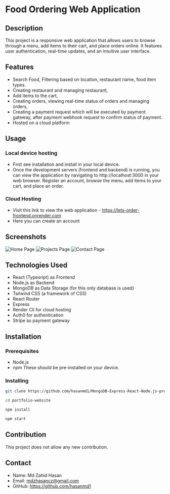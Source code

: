 # Food Ordering Web Application

## Description
This project is a responsive web application that allows users to browse through a menu, add items to their cart, and place orders online. It features user authentication, real-time updates, and an intuitive user interface.

## Features
- Search Food, Filtering based on location, restaurant name, food item types.
- Creating restaurant and managing restaurant,
- Add items to the cart,
- Creating orders, viewing real-time status of orders and managing orders,
- Creating a payment request which will be executed by payment gateway, after payment webhook request to confirm status of payment.
- Hosted on a cloud platform

## Usage

### Local device hosting
- First see installation and install in your local device.
- Once the development servers (frontend and backend) is running, you can view the application by navigating to http://localhost:3000 in your web browser. Register an account, browse the menu, add items to your cart, and place an order.

### Cloud Hosting
- Visit this link to view the web application - https://lets-order-frontend.onrender.com
- Here you can create an account

## Screenshots
![Home Page](screenshots/homepage.png)
![Projects Page](screenshots/projects.png)
![Contact Page](screenshots/contact.png)

## Technologies Used
- React (Typesript) as Frontend
- Node.js as Backend
- MongoDB as Data Storage (for this only database is used)
- Tailwind CSS (a framework of CSS)
- React Router
- Express
- Render Cli for cloud hosting
- Auth0 for authentication
- Stripe as payment gateway

## Installation

### Prerequisites
- Node.js
- npm
These should be pre-installed on your device.

### Installing

```bash
git clone https://github.com/hasanmd1/MongoDB-Express-React-Node.js-projects.git

cd portfolio-website

npm install

npm start
```

## Contribution
This project does not allow any new contribution.

## Contact
- Name: Md Zahid Hasan
- Email: mdzhasancz@gmail.com
- GitHub: https://github.com/hasanmd1
